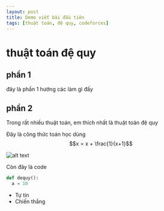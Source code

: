 ```yaml
---
layout: post
title: Demo viết bài đầu tiên
tags: [thuật toán, đệ quy, codeforces]
---
```


# thuật toán đệ quy

## phần 1
đây là phần 1 hướng các làm gì đấy

## phần 2

Trong rất nhiều thuật toán, em thích nhất là thuật toán đệ quy

Đây là công thức toán học dùng $$x = x + \frac{1}{x+1}$$

![alt text](https://media.laodong.vn/Storage/NewsPortal/2019/6/10/738338/Hacker-02.jpg?w=720&crop=auto&scale=both "Logo Title Text 1")


Còn đây là code
```python
def dequy():
  a = 10
```

* Tự tin
* Chiến thắng